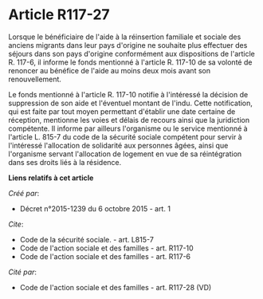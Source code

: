# Article R117-27

Lorsque le bénéficiaire de l'aide à la réinsertion familiale et sociale des anciens migrants dans leur pays d'origine ne
souhaite plus effectuer des séjours dans son pays d'origine conformément aux dispositions de l'article R. 117-6, il informe
le fonds mentionné à l'article R. 117-10 de sa volonté de renoncer au bénéfice de l'aide au moins deux mois avant son
renouvellement. 

Le fonds mentionné à l'article R. 117-10 notifie à l'intéressé la décision de suppression de son aide et l'éventuel montant
de l'indu. Cette notification, qui est faite par tout moyen permettant d'établir une date certaine de réception, mentionne
les voies et délais de recours ainsi que la juridiction compétente. Il informe par ailleurs l'organisme ou le service
mentionné à l'article L. 815-7 du code de la sécurité sociale compétent pour servir à l'intéressé l'allocation de solidarité
aux personnes âgées, ainsi que l'organisme servant l'allocation de logement en vue de sa réintégration dans ses droits liés à
la résidence.

**Liens relatifs à cet article**

_Créé par_:

  - Décret n°2015-1239 du 6 octobre 2015 - art. 1

_Cite_:

  - Code de la sécurité sociale. - art. L815-7
  - Code de l'action sociale et des familles - art. R117-10
  - Code de l'action sociale et des familles - art. R117-6

_Cité par_:

  - Code de l'action sociale et des familles - art. R117-28 (VD)
